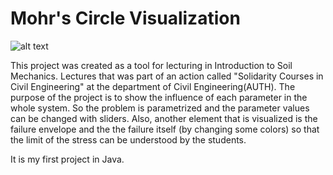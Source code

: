 # Mohr's Circle Visualization

![alt text](https://github.com/vagakias/MohrsCircleVisualization/blob/master/mohr.jpg)

This project was created as a tool for lecturing in Introduction to Soil Mechanics. Lectures that was part of an action called "Solidarity Courses in Civil Engineering" at the department of Civil Engineering(AUTH). The purpose of the project is to show the influence of each parameter in the whole system. So the problem is parametrized and the parameter values can be changed with sliders. Also, another element that is visualized is the failure envelope and the the failure itself (by changing some colors) so that the limit of the stress can be understood by the students.

It is my first project in Java.
